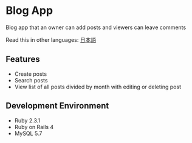 # Blog App
Blog app that an owner can add posts and viewers can leave comments

Read this in other languages: [日本語](README.ja.md)

## Features
* Create posts
* Search posts
* View list of all posts divided by month with editing or deleting post

## Development Environment
* Ruby 2.3.1
* Ruby on Rails 4
* MySQL 5.7
